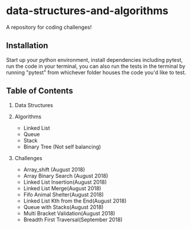 # data-structures-and-algorithms

A repository for coding challenges!

## Installation
Start up your python environment, install dependencies including pytest, run the code in your terminal, you can also run the tests in the terminal by running "pytest" from whichever folder houses the code you'd like to test.

## Table of Contents
1. Data Structures
2. Algorithms
    - Linked List
    - Queue
    - Stack
    - Binary Tree (Not self balancing)

3. Challenges
    - Array_shift (August 2018)
    - Array Binary Search (August 2018)
    - Linked List Insertion(August 2018)
    - Linked List Merge(August 2018)
    - Fifo Animal Shelter(August 2018)
    - Linked List Kth from the End(August 2018)
    - Queue with Stacks(August 2018)
    - Multi Bracket Validation(August 2018)
    - Breadth First Traversal(September 2018)


